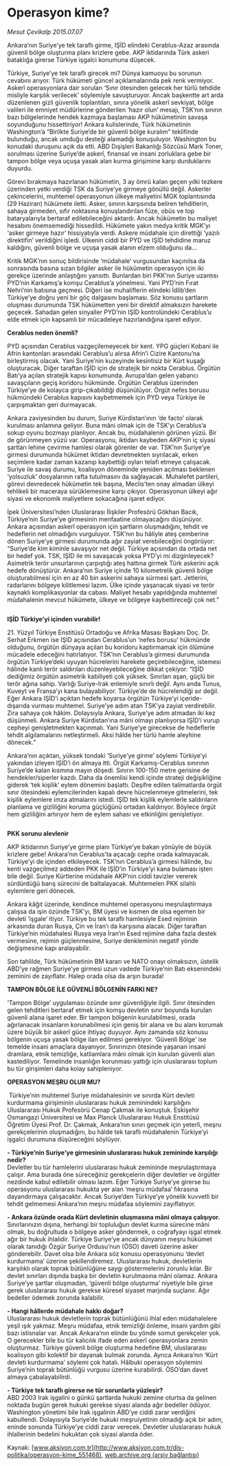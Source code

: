 # Operasyon kime?

*Mesut Çevikalp 2015.07.07*

<div class="pNewsDetailMainContent" itemprop="articleBody">
 <p>
  Ankara’nın Suriye’ye tek taraflı girme, IŞİD elindeki Cerablus-Azaz arasında güvenli bölge oluşturma planı krizlere gebe. AKP iktidarında Türk askeri bataklığa girerse Türkiye işgalci konumuna düşecek.
 </p>
 <p>
  Türkiye, Suriye’ye tek taraflı girecek mi? Dünya kamuoyu bu sorunun cevabını arıyor. Türk hükümeti güncel açıklamalarında pek renk vermiyor. Askerî operasyonlara dair soruları ‘Sınır ötesinden gelecek her türlü tehdide misliyle karşılık verilecek’ söylemiyle savuşturuyor. Ancak başkentte art arda düzenlenen gizli güvenlik toplantıları, sınıra yönelik askerî sevkiyat, bölge valileri ile emniyet müdürlerine gönderilen ‘hazır olun’ mesajı, TSK’nın sınırın bazı bölgelerinde hendek kazmaya başlaması AKP hükümetinin savaşa soyunduğunu hissettiriyor! Ankara kulislerinde, Türk hükümetinin Washington’a “Birlikte Suriye’de bir güvenli bölge kuralım” teklifinde bulunduğu, ancak umduğu desteği alamadığı konuşuluyor. Washington bu konudaki duruşunu açık da etti. ABD Dışişleri Bakanlığı Sözcüsü Mark Toner, sorulması üzerine Suriye’de askerî, finansal ve insani zorluklara gebe bir tampon bölge veya uçuşa yasak alan kurma girişimine karşı durduklarını duyurdu.
 </p>
 <p>
  Görevi bırakmaya hazırlanan hükümetin, 3 ay ömrü kalan geçen yılki tezkere üzerinden yetki verdiği TSK da Suriye’ye girmeye gönüllü değil. Askerler çekincelerini, muhtemel operasyonun ülkeye maliyetini MGK toplantısında (29 Haziran) hükümete iletti. Asker, sınırın karşısında beliren tehditlerin, sahaya girmeden, sıfır noktasına konuşlandırılan füze, obüs ve top bataryalarıyla bertaraf edilebileceğini aktardı. Ancak hükümetin bu maliyet hesabını önemsemediği hissedildi. Hükümete yakın medya kritik MGK’yı ‘asker girmeye hazır’ hissiyatıyla verdi. Askere müdahale için direttiği ‘yazılı direktifin’ verildiğini işledi. Ülkenin ciddi bir PYD ve IŞİD tehdidine maruz kaldığını, güvenli bölge ve uçuşa yasak alanın elzem olduğunu da...
 </p>
 <p>
  Kritik MGK’nın sonuç bildirisinde ‘müdahale’ vurgusundan kaçınılsa da sonrasında basına sızan bilgiler asker ile hükümetin operasyon için iki gerekçe üzerinde anlaştığını yansıttı. Bunlardan biri PKK’nın Suriye uzantısı PYD’nin Karkamış’a komşu Cerablus’a yönelmesi. Yani PYD’nin Fırat Nehri’nin batısına geçmesi. Diğeri ise muhaliflerin elindeki İdlib’den Türkiye’ye doğru yeni bir göç dalgasını başlaması. Söz konusu şartların oluşması durumunda TSK hükümetten yeni bir direktif almaksızın harekete geçecek. Sahadan gelen sinyaller PYD’nin IŞİD kontrolündeki Cerablus’u elde etmek için kapsamlı bir mücadeleye hazırlandığına işaret ediyor.
 </p>
 <p>
  <strong>
   Cerablus neden önemli?
  </strong>
 </p>
 <p>
  PYD açısından Cerablus vazgeçilemeyecek bir kent. YPG güçleri Kobani ile Afrin kantonları arasındaki Cerablus’u alırsa Afrin’i Cizire Kantonu’na birleştirmiş olacak. Yani Suriye’nin kuzeyinde kesintisiz bir Kürt kuşağı oluşturacak. Diğer taraftan IŞİD için de stratejik bir nokta Cerablus. Örgütün Batı’ya açılan stratejik kapısı konumunda. Avrupa’dan gelen yabancı savaşçıların geçiş koridoru hükmünde. Örgütün Cerablus üzerinden Türkiye’ye de kolayca girip-çıkabildiği düşünülüyor. Örgüt nefes borusu hükmündeki Cerablus kapısını kaybetmemek için PYD veya Türkiye ile çarpışmaktan geri durmayacak.
 </p>
 <p>
  Ankara zaviyesinden bu durum, Suriye Kürdistan’ının ‘de facto’ olarak kurulması anlamına geliyor. Buna mâni olmak için de TSK’yı Cerablus’a sokup oyunu bozmayı planlıyor. Ancak bu, müdahalenin görünen yüzü. Bir de görünmeyen yüzü var. Operasyonu, iktidarı kaybeden AKP’nin iç siyasi şartları lehine çevirme hamlesi olarak görenler de var. TSK’nın Suriye’ye girmesi durumunda hükümet iktidarı devretmekten sıyrılacak, erken seçimlere kadar zaman kazanıp kaybettiği oyları telafi etmeye çalışacak. Suriye ile savaş durumu, koalisyon döneminde yeniden açılması beklenen ‘yolsuzluk’ dosyalarının rafta tutulmasını da sağlayacak. Muhalefet partileri, görevi devredecek hükümetin tek başına, Meclis’ten onay almadan ülkeyi tehlikeli bir maceraya sürüklemesine karşı çıkıyor. Operasyonun ülkeyi ağır siyasi ve ekonomik maliyetlere sokacağına işaret ediyor.
 </p>
 <p>
  İpek Üniversitesi’nden Uluslararası İlişkiler Profesörü Gökhan Bacık, Türkiye’nin Suriye’ye girmesinin menfaatine olmayacağını düşünüyor. Ankara açısından askerî operasyon için şartların oluşmadığını, tehdit ve hedeflerin net olmadığını vurguluyor. TSK’nın bu hâliyle ateş çemberine dönen Suriye’ye girmesi durumunda ağır zayiat verebileceğini öngörüyor: “Suriye’de kim kiminle savaşıyor net değil. Türkiye açısından da ortada net bir hedef yok. TSK, IŞİD ile mi savaşacak yoksa PYD’yi mi dizginleyecek? Asimetrik terör unsurlarının çarpıştığı ateş hattına girmek Türk askerini açık hedefe dönüştürür. Ankara’nın Suriye içinde 10 kilometrelik güvenli bölge oluşturabilmesi için en az 40 bin askerini sahaya sürmesi şart. Jetlerini, radarlarını bölgeye kilitlemesi lazım. Ülke içinde yaşanacak siyasi ve terör kaynaklı komplikasyonlar da cabası. Maliyet hesabı yapıldığında muhtemel müdahalenin mevcut hükümete, ülkeye ve bölgeye kaybettireceği çok net.”
 </p>
 <p>
  <img alt="" src="http://web.archive.org/web/20150728235517im_/http://medya.aksiyon.com.tr//aksiyon/2015/07/07/569743.jpg "/>
 </p>
 <p>
  <strong>
   IŞİD Türkiye’yi içinden vurabilir!
  </strong>
 </p>
 <p>
  21. Yüzyıl Türkiye Enstitüsü Ortadoğu ve Afrika Masası Başkanı Doç. Dr. Serhat Erkmen ise IŞİD açısından Cerablus’un ‘nefes borusu’ hükmünde olduğunu, örgütün dünyaya açılan bu koridoru kaptırmamak için ölümüne mücadele edeceğini hatırlatıyor. TSK’nın Cerablus’a girmesi durumunda örgütün Türkiye’deki uyuyan hücrelerini harekete geçirebileceğine, istemesi hâlinde kanlı terör saldırıları düzenleyebileceğine dikkat çekiyor: “IŞİD dediğimiz örgütün asimetrik kabiliyeti çok yüksek. Sınırları aşan, güçlü bir terör ağına sahip. Varlığı Suriye-Irak enlemiyle sınırlı değil. Aynı anda Tunus, Kuveyt ve Fransa’yı kana bulayabiliyor. Türkiye’de de hücrelendiği sır değil. Eğer Ankara IŞİD’i açıktan hedefe koyarsa örgütün Türkiye’yi içeride-dışarıda vurması muhtemel. Suriye’ye adım atan TSK’ya zayiat verdirebilir. Zira sahaya çok hâkim. Dolaysıyla Ankara, Suriye’ye adım atmadan iki kez düşünmeli. Ankara Suriye Kürdistan’ına mâni olmayı planlıyorsa IŞİD’i vurup cepheyi genişletmekten kaçınmalı. Yani Suriye’ye girecekse de hedeflerle tehdit algılamalarını netleştirmeli. Aksi hâlde her türlü hamle aleyhine dönecek.”
 </p>
 <p>
  Ankara’nın açıktan, yüksek tondaki ‘Suriye’ye girme’ söylemi Türkiye’yi yakından izleyen IŞİD’i ön almaya itti. Örgüt Karkamış-Cerablus sınırının Suriye’de kalan kısmına mayın döşedi. Sınırın 100-150 metre gerisine de hendekler/siperler kazdı. Daha da önemlisi kendi içinde strateji değişikliğine giderek ‘tek kişilik’ eylem dönemini başlattı. Deşifre edilen talimatlarda örgüt sınır ötesindeki eylemcilerinden kapalı devre hücrelenmeye gitmelerini, tek kişilik eylemlere imza atmalarını istedi. IŞİD tek kişilik eylemlerle saldırıların planlama ve gizliliğini koruma güçlüğünü ortadan kaldırıyor. Böylece örgüt hem gizliliğini artırıyor hem de eylem sahası ve etkinliğini genişletiyor.
 </p>
 <p>
  <img alt="" src="http://web.archive.org/web/20150728235517im_/http://medya.aksiyon.com.tr//aksiyon/2015/07/07/569744.jpg "/>
 </p>
 <p>
  <strong>
   PKK sorunu alevlenir
  </strong>
 </p>
 <p>
  AKP iktidarının Suriye’ye girme planı Türkiye’ye bakan yönüyle de büyük krizlere gebe! Ankara’nın Cerablus’ta açacağı cephe orada kalmayacak. Türkiye’yi de içinden etkileyecek. TSK’nın Cerablus’a girmesi hâlinde, bu kenti vazgeçilmez addeden PKK ile IŞİD’in Türkiye’yi kana bulaması işten bile değil. Suriye Kürtlerine müdahale AKP’nin ciddi tavizler vererek sürdürdüğü barış sürecini de baltalayacak. Muhtemelen PKK silahlı eylemlere geri dönecek.
 </p>
 <p>
  Ankara kâğıt üzerinde, kendince muhtemel operasyonu meşrulaştırmaya çalışsa da işin özünde TSK’yı, BM üyesi ve kısmen de olsa egemen bir devleti ‘işgale’ itiyor. Türkiye bu tek taraflı hamlesiyle Esed rejiminin arkasında duran Rusya, Çin ve İran’ı da karşısına alacak. Diğer taraftan Türkiye’nin müdahalesi Rusya veya İran’ın Esed rejimine daha fazla destek vermesine, rejimin güçlenmesine, Suriye denkleminin negatif yönde değişmesine kapı aralayabilir.
 </p>
 <p>
  Son tahlilde, Türk hükümetinin BM kararı ve NATO onayı olmaksızın, üstelik ABD’ye rağmen Suriye’ye girmesi uzun vadede Türkiye’nin Batı eksenindeki zeminini de zayıflatır. Halep orada olsa da arşın burada!
 </p>
 <p>
  <strong>
   TAMPON BÖLGE İLE GÜVENLİ BÖLGENİN FARKI NE?
  </strong>
 </p>
 <p>
  ‘Tampon Bölge’ uygulaması özünde sınır güvenliğiyle ilgili. Sınır ötesinden gelen tehditleri bertaraf etmek için komşu devletin sınır boyunda kurulan güvenli alana işaret eder. Bir tampon bölgenin kurulabilmesi, orada ağırlanacak insanların korunabilmesi için geniş bir alana ve bu alanı korumak üzere büyük bir askerî güce ihtiyaç duyuyor. Aynı zamanda söz konusu bölgenin uçuşa yasak bölge ilan edilmesi gerekiyor. ‘Güvenli Bölge’ ise temelde insani amaçlara dayanıyor. Sınırınızın ötesinde yaşanan insani dramlara, etnik temizliğe, katliamlara mâni olmak için kurulan güvenli alan kastediliyor. Temelinde insanlığın korunması yattığı için uluslararası toplum bu tür girişimleri daha kolay sahipleniyor.
 </p>
 <p>
  <strong>
   OPERASYON MEŞRU OLUR MU?
  </strong>
 </p>
 <p>
  <img alt="" src="http://web.archive.org/web/20150728235517im_/http://medya.aksiyon.com.tr//aksiyon/2015/07/07/569745.jpg "/>
  Türkiye’nin muhtemel Suriye müdahalesinin ve sınırda Kürt devleti kurdurmama girişiminin uluslararası hukuk zeminindeki karşılığını Uluslararası Hukuk Profesörü Cenap Çakmak ile konuştuk. Eskişehir Osmangazi Üniversitesi ve Max Planck Uluslararası Hukuk Enstitüsü Öğretim Üyesi Prof. Dr. Çakmak, Ankara’nın sınırı geçmek için yeterli, meşru gerekçelerinin oluşmadığını, bu hâlde tek taraflı müdahalenin Türkiye’yi işgalci durumuna düşüreceğini söylüyor.
 </p>
 <p>
  <strong>
   - Türkiye’nin Suriye’ye girmesinin uluslararası hukuk zemininde karşılığı nedir?
  </strong>
  <br>
   Devletler bu tür hamlelerini uluslararası hukuk zemininde meşrulaştırmaya çalışır. Ama burada öne süreceğiniz gerekçelerin diğer devletler ve örgütler nezdinde kabul edilebilir olması lazım. Eğer Türkiye Suriye’ye girerse bu operasyonu uluslararası hukukta yer alan ‘meşru müdafaa’ fıkrasına dayandırmaya çalışacaktır. Ancak Suriye’den Türkiye’ye yönelik kuvvetli bir tehdit gelmemesi Ankara’nın meşru müdafaa söylemini zayıflatıyor.
  </br>
 </p>
 <p>
  <strong>
   - Ankara özünde orada Kürt devletinin oluşmasına mâni olmaya çalışıyor.
  </strong>
  <br>
   Sınırlarınızın dışına, herhangi bir topluluğun devlet kurma sürecine mâni olmak, bu doğrultuda o bölgeye asker göndermek, o coğrafyayı işgal etmek ağır bir hukuk ihlalidir. Türkiye Suriye’ye ancak dünyanın meşru hükümet olarak tanıdığı Özgür Suriye Ordusu’nun (ÖSO) daveti üzerine asker gönderebilir. Davet olsa bile Ankara söz konusu operasyonunu ‘devlet kurdurmama’ üzerine şekillendiremez. Uluslararası hukuk, devletlerin karşılıklı olarak toprak bütünlüğüne saygı göstermelerini zorunlu kılar. Bir devlet sınırları dışında başka bir devletin kurulmasına mâni olamaz. Ankara Suriye’ye şartlar oluşmadan, ‘güvenli bölge oluşturma’ niyetiyle bile girse gerek uluslararası hukuk gerekse küresel siyaset marjında suçlanır. Ağır bedeller ödemek zorunda kalabilir.
  </br>
 </p>
 <p>
  <strong>
   - Hangi hâllerde müdahale hakkı doğar?
  </strong>
  <br>
   Uluslararası hukuk devletlerin toprak bütünlüğünü ihlal eden müdahalelere yeşil ışık yakmaz. Meşru müdafaa, etnik temizliği önleme, insani yardım gibi bazı istisnalar var. Ancak Ankara’nın elinde bu yönde somut gerekçeler yok. O gerecekler bile bu tür kalıcılık ifade eden askerî operasyonlara zemin oluşturmaz. Türkiye güvenli bölge oluşturma hedefine BM, uluslararası koalisyon gibi kolektif bir dayanak bulmak zorunda. Ayrıca Ankara’nın ‘Kürt devleti kurdurmama’ söylemi çok hatalı. Hâlbuki operasyon söylemini Suriye’nin toprak bütünlüğü vurgusu üzerine kurabilirdi. ÖSO’dan davet almaya çabalayabilirdi.
  </br>
 </p>
 <p>
  <strong>
   - Türkiye tek taraflı girerse ne tür sorunlarla yüzleşir?
  </strong>
  <br>
   ABD 2003 Irak işgalini o günkü şartlarda hukuki zemine oturtsa da gelinen noktada bugün gerek hukuki gerekse siyasi alanda ağır bedeller ödüyor. Washington yönetimi bile Irak işgalinin ABD’ye ciddi zarar verdiğini kabullendi. Dolayısıyla Suriye’de hukuki meşruiyetinin olmadığı açık bir adım, eninde sonunda Türkiye’ye ciddi zarar verecek. Devletler uluslararası hukuk ihlallerinin bedelini hukuktan çok siyasi alanda öder.
  </br>
 </p>
</div>


Kaynak: [www.aksiyon.com.tr](http://www.aksiyon.com.tr/dis-politika/operasyon-kime_551468), [web.archive.org (arşiv bağlantısı)](http://web.archive.org/web/20150728235517/http://www.aksiyon.com.tr/dis-politika/operasyon-kime_551468)

